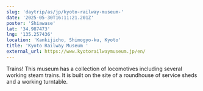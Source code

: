 ```yaml
---
slug: 'daytrip/as/jp/kyoto-railway-museum-'
date: '2025-05-30T16:11:21.201Z'
poster: 'Shiawase'
lat: '34.987473'
lng: '135.257436'
location: 'Kankijicho, Shimogyo-ku, Kyoto'
title: 'Kyoto Railway Museum '
external_url: https://www.kyotorailwaymuseum.jp/en/
---
```

Trains! This museum has a collection of locomotives including several working steam trains. It is built on the site of a roundhouse of service sheds and a working turntable. 